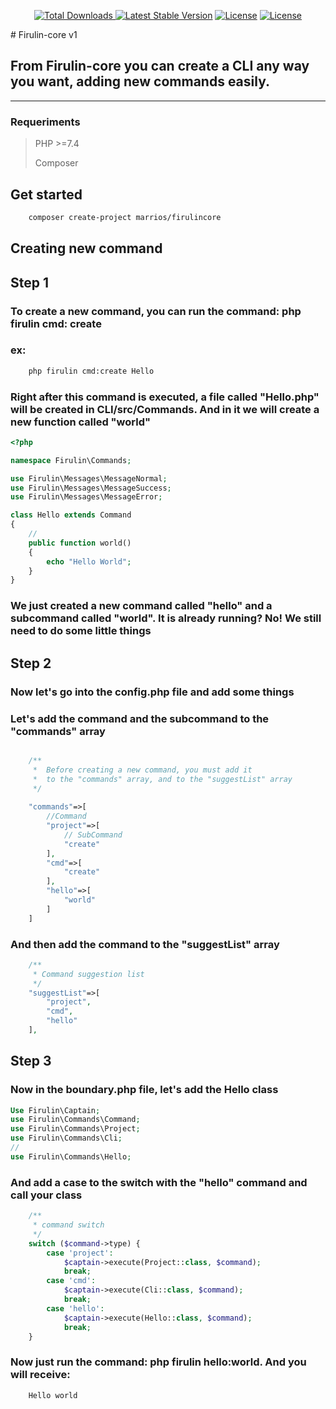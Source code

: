 <p align="center">
    <a href="https://packagist.org/packages/marrios/firulincore"><img src="https://img.shields.io/packagist/dt/marrios/firulincore" alt="Total Downloads"</a>
    <a href="https://packagist.org/packages/marrios/firulincore"><img src="https://img.shields.io/packagist/v/marrios/firulincore" alt="Latest Stable Version"></a>
    <a href="https://packagist.org/packages/marrios/firulincore"><img src="https://img.shields.io/packagist/l/marrios/firulincore" alt="License"></a>
    <a href="https://packagist.org/packages/marrios/firulincore"><img src="https://img.shields.io/packagist/l/marrios/firulincore" alt="License"></a>
</p>
# Firulin-core v1

## From Firulin-core you can create a CLI any way you want, adding new commands easily.
<hr>

### Requeriments

> PHP >=7.4
>
> Composer
## Get started

```bash
    composer create-project marrios/firulincore
```

##  Creating new command

## Step 1

###  To create a new command, you can run the command: php firulin cmd: create

### ex:
```bash
    php firulin cmd:create Hello
```

### Right after this command is executed, a file called "Hello.php" will be created in CLI/src/Commands. And in it we will create a new function called "world"

```php
<?php

namespace Firulin\Commands;

use Firulin\Messages\MessageNormal;
use Firulin\Messages\MessageSuccess;
use Firulin\Messages\MessageError;

class Hello extends Command
{
    //
    public function world()
    {
        echo "Hello World";
    }
}
```

### We just created a new command called "hello" and a subcommand called "world". It is already running? No! We still need to do some little things


## Step 2


### Now let's go into the config.php file and add some things

### Let's add the command and the subcommand to the "commands" array


```php

    /**
     *  Before creating a new command, you must add it 
     *  to the "commands" array, and to the "suggestList" array
     */
   
    "commands"=>[
        //Command
        "project"=>[
            // SubCommand
            "create"
        ],
        "cmd"=>[
            "create"
        ],
        "hello"=>[
            "world"
        ]
    ]

```

### And then add the command to the "suggestList" array


```php
    /**
     * Command suggestion list
     */
    "suggestList"=>[
        "project",
        "cmd",
        "hello"
    ],
```


<!-- AQUI -->

## Step 3


### Now in the boundary.php file, let's add the Hello class

```php
Use Firulin\Captain;
use Firulin\Commands\Command;
use Firulin\Commands\Project;
use Firulin\Commands\Cli;
//
use Firulin\Commands\Hello;

```

### And add a case to the switch with the "hello" command and call your class

```php
    /**
     * command switch
     */
    switch ($command->type) {
        case 'project':
            $captain->execute(Project::class, $command);                
            break;
        case 'cmd':
            $captain->execute(Cli::class, $command);                
            break;
        case 'hello':
            $captain->execute(Hello::class, $command);                
            break;
    }
```

### Now just run the command: php firulin hello:world. And you will receive:

```bash
    Hello world
```

